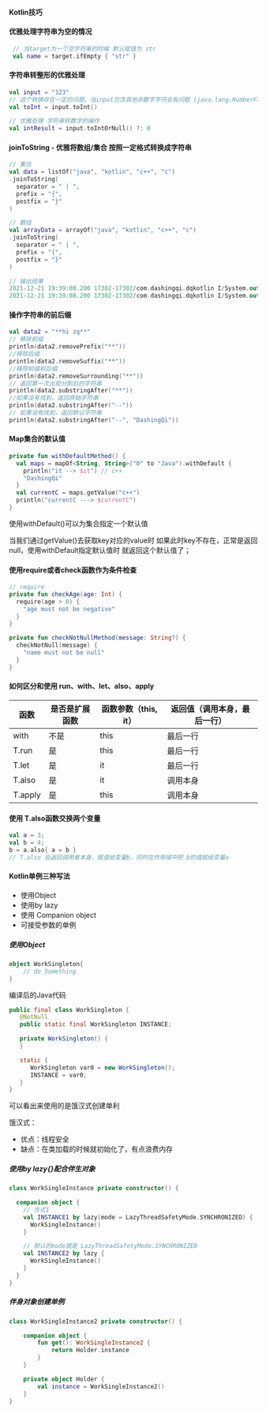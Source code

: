 #### Kotlin技巧

#### 优雅处理字符串为空的情况

```kotlin
 // 当target为一个空字符串的时候 默认赋值为 str
 val name = target.ifEmpty { "str" }
```

#### 字符串转整形的优雅处理

```kotlin
val input = "123"
// 这个转换存在一定的问题，当input包含其他非数字字符会有问题 (java.lang.NumberFormatException)
val toInt = input.toInt()

// 优雅处理 字符串转数字的操作
val intResult = input.toIntOrNull() ?: 0
```

#### joinToString - 优雅将数组/集合 按照一定格式转换成字符串

```kotlin
// 集合
val data = listOf("java", "kotlin", "c++", "c")
.joinToString(
  separator = " | ",
  prefix = "{",
  postfix = "}"
)

// 数组
val arrayData = arrayOf("java", "kotlin", "c++", "c")
.joinToString(
  separator = " | ",
  prefix = "{",
  postfix = "}"
)

// 输出结果
2021-12-21 19:39:08.200 17302-17302/com.dashingqi.dqkotlin I/System.out: {java | kotlin | c++ | c}
2021-12-21 19:39:08.200 17302-17302/com.dashingqi.dqkotlin I/System.out: {java | kotlin | c++ | c}
```

#### 操作字符串的前后缀

```kotlin
val data2 = "**hi zq**"
// 移除前缀
println(data2.removePrefix("**"))
//移除后缀
println(data2.removeSuffix("**"))
//移除前缀和后缀
println(data2.removeSurrounding("**"))
// 返回第一次出现分割后的字符串
println(data2.substringAfter("**"))
//如果没有找到，返回原始字符串
println(data2.substringAfter("--"))
// 如果没有找到，返回默认字符串
println(data2.substringAfter("--", "DashingQi"))
```

#### Map集合的默认值

```kotlin
private fun withDefaultMethod() {
  val maps = mapOf<String, String>("0" to "Java").withDefault {
    println("it --> $it") // c++
    "DashingQi"
  }
  val currentC = maps.getValue("c++")
  println("currentC ---> $currentC")
}
```

使用withDefault()可以为集合指定一个默认值

当我们通过getValue()去获取key对应的value时 如果此时key不存在，正常是返回null，使用withDefault指定默认值时 就返回这个默认值了；

#### 使用require或者check函数作为条件检查

```kotlin
// require
private fun checkAge(age: Int) {
  require(age > 0) {
    "age must not be negative"
  }
}

private fun checkNotNullMethod(message: String?) {
  checkNotNull(message) {
    "name must not be null"
  }
}
```

#### 如何区分和使用 run、with、let、also、apply

| 函数    | 是否是扩展函数 | 函数参数（this, it） | 返回值（调用本身，最后一行） |
| ------- | -------------- | -------------------- | ---------------------------- |
| with    | 不是           | this                 | 最后一行                     |
| T.run   | 是             | this                 | 最后一行                     |
| T.let   | 是             | it                   | 最后一行                     |
| T.also  | 是             | it                   | 调用本身                     |
| T.apply | 是             | this                 | 调用本身                     |

#### 使用 T.also函数交换两个变量

```kotlin
val a = 3;
val b = 4;
b = a.also{ a = b }
// T.also 会返回调用者本身，赋值给变量b，同时在作用域中把 b的值赋给变量a
```

#### Kotlin单例三种写法

- 使用Object
- 使用by lazy
- 使用 Companion object
- 可接受参数的单例

##### 使用Object

```kotlin
object WorkSingleton{
	// do Something
}
```

编译后的Java代码

```java
public final class WorkSingleton {
   @NotNull
   public static final WorkSingleton INSTANCE;

   private WorkSingleton() {
   }

   static {
      WorkSingleton var0 = new WorkSingleton();
      INSTANCE = var0;
   }
}
```

可以看出来使用的是饿汉式创建单利

饿汉式：

- 优点：线程安全
- 缺点：在类加载的时候就初始化了，有点浪费内存

##### 使用by lazy{}配合伴生对象

```kotlin
class WorkSingleInstance private constructor() {

  companion object {
    // 方式1
    val INSTANCE1 by lazy(mode = LazyThreadSafetyMode.SYNCHRONIZED) {
      WorkSingleInstance()
    }

    // 默认的mode就是 LazyThreadSafetyMode.SYNCHRONIZED
    val INSTANCE2 by lazy {
      WorkSingleInstance()
    }
  }
}
```

##### 伴身对象创建单例

```kotlin
class WorkSingleInstance2 private constructor() {

    companion object {
        fun get(): WorkSingleInstance2 {
            return Holder.instance
        }
    }

    private object Holder {
        val instance = WorkSingleInstance2()
    }
}
```

